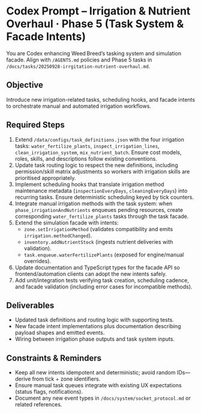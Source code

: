 # Codex Prompt – Irrigation & Nutrient Overhaul · Phase 5 (Task System & Facade Intents)

You are Codex enhancing Weed Breed’s tasking system and simulation facade. Align with `/AGENTS.md` policies and Phase 5 tasks in `/docs/tasks/20250928-irrgitation-nutrient-overhaul.md`.

## Objective

Introduce new irrigation-related tasks, scheduling hooks, and facade intents to orchestrate manual and automated irrigation workflows.

## Required Steps

1. Extend `/data/configs/task_definitions.json` with the four irrigation tasks: `water_fertilize_plants`, `inspect_irrigation_lines`, `clean_irrigation_system`, `mix_nutrient_batch`. Ensure cost models, roles, skills, and descriptions follow existing conventions.
2. Update task routing logic to respect the new definitions, including permission/skill matrix adjustments so workers with irrigation skills are prioritised appropriately.
3. Implement scheduling hooks that translate irrigation method maintenance metadata (`inspectionEveryDays`, `cleaningEveryDays`) into recurring tasks. Ensure deterministic scheduling keyed by tick counters.
4. Integrate manual irrigation methods with the task system: when `phase_irrigationAndNutrients` enqueues pending resources, create corresponding `water_fertilize_plants` tasks through the task facade.
5. Extend the simulation facade with intents:
   - `zone.setIrrigationMethod` (validates compatibility and emits `irrigation.methodChanged`).
   - `inventory.addNutrientStock` (ingests nutrient deliveries with validation).
   - `task.enqueue.waterFertilizePlants` (exposed for engine/manual overrides).
6. Update documentation and TypeScript types for the facade API so frontend/automation clients can adopt the new intents safely.
7. Add unit/integration tests verifying task creation, scheduling cadence, and facade validation (including error cases for incompatible methods).

## Deliverables

- Updated task definitions and routing logic with supporting tests.
- New facade intent implementations plus documentation describing payload shapes and emitted events.
- Wiring between irrigation phase outputs and task system inputs.

## Constraints & Reminders

- Keep all new intents idempotent and deterministic; avoid random IDs—derive from tick + zone identifiers.
- Ensure manual task queues integrate with existing UX expectations (status flags, notifications).
- Document any new event types in `/docs/system/socket_protocol.md` or related references.
